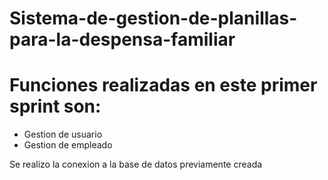 # Sistema-de-gestion-de-planillas-para-la-despensa-familiar
<h1>Funciones realizadas en este primer sprint son:</h1>
<ul>
  <li>Gestion de usuario</li>
  <li>Gestion de empleado</li>
</ul>
<p>Se realizo la conexion a la base de datos previamente creada</p>

